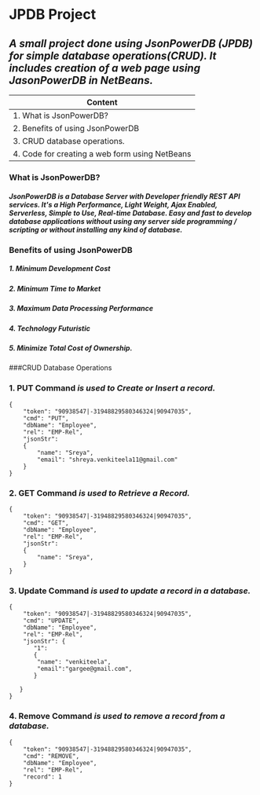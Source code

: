 # JPDB Project
## *A small project done using JsonPowerDB (JPDB) for simple database operations(CRUD). It includes creation of a web page using JasonPowerDB in NetBeans.*
|               Content                          | 
| ---------------------------------------------- |
| 1. What is JsonPowerDB?                        | 
| 2. Benefits of using JsonPowerDB               |
| 3. CRUD database operations.                   |
| 4. Code for creating a web form using NetBeans |
### What is JsonPowerDB?
##### JsonPowerDB is a Database Server with Developer friendly REST API services. It's a High Performance, Light Weight, Ajax Enabled, Serverless, Simple to Use, Real-time Database. Easy and fast to develop database applications without using any server side programming / scripting or without installing any kind of database.

### Benefits of using JsonPowerDB
##### 1. Minimum Development Cost
##### 2. Minimum Time to Market
##### 3. Maximum Data Processing Performance
##### 4. Technology Futuristic
##### 5. Minimize Total Cost of Ownership.

###CRUD Database Operations
### 1. PUT Command *is used to Create or Insert a record.*
```
{
    "token": "90938547|-31948829580346324|90947035",
    "cmd": "PUT",
    "dbName": "Employee",
    "rel": "EMP-Rel",
    "jsonStr": 
    {
        "name": "Sreya",
        "email": "shreya.venkiteela11@gmail.com"
    }
}
```
### 2. GET Command *is used to Retrieve a Record.*
```
{
    "token": "90938547|-31948829580346324|90947035",
    "cmd": "GET",
    "dbName": "Employee",
    "rel": "EMP-Rel",
    "jsonStr":
    {
        "name": "Sreya",
    }
}
```
### 3. Update Command *is used to update a record in a database.*
```
{
    "token": "90938547|-31948829580346324|90947035",
    "cmd": "UPDATE",
    "dbName": "Employee",
    "rel": "EMP-Rel",
    "jsonStr": {
       "1":
       {
        "name": "venkiteela",
        "email":"gargee@gmail.com",
       }
       
   }
}
```
### 4. Remove Command *is used to remove a record from a database.*
```
{
    "token": "90938547|-31948829580346324|90947035",
    "cmd": "REMOVE",
    "dbName": "Employee",
    "rel": "EMP-Rel",
    "record": 1
}
```

